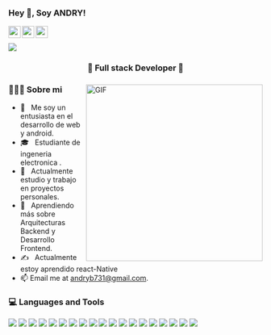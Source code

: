 

<!--
**zekaidragonil/zekaidragonil** is a ✨ _special_ ✨ repository because its `README.md` (this file) appears on your GitHub profile.

Here are some ideas to get you started:

- 🔭 I’m currently working on ...
- 🌱 I’m currently learning ...
- 👯 I’m looking to collaborate on ...
- 🤔 I’m looking for help with ...
- 💬 Ask me about ...
- 📫 How to reach me: ...
- 😄 Pronouns: ...
- ⚡ Fun fact: ...
-->



<h3 title="hehehe"> Hey 👋, Soy ANDRY!</h3>
<a href="https://www.linkedin.com/in/andry-blanquiset-b047b9199/">
    <img align="left" alt="andry LinkdeIn" width="24px" src="https://cdn.jsdelivr.net/npm/simple-icons@v3/icons/linkedin.svg" />
</a>
<a href="https://www.instagram.com/andryblanquiset/">
  <img align="left" alt="andry's Instagram" width="24px" src="https://cdn.jsdelivr.net/npm/simple-icons@v3/icons/instagram.svg" />
</a>
<a href="https://www.facebook.com/andry.blanquiset/">
  <img align="left" alt="andry blanquiset" width="24px" src="https://cdn.jsdelivr.net/npm/simple-icons@v3/icons/facebook.svg" />
</a>
<br>
<br>
<img src="https://komarev.com/ghpvc/?username=zekaiXD&color=blueviolet">
<br />
<h3 align="center">🚀 Full stack Developer 🚀</h3>
<div>
<img width="350" height="350" align="right" alt="GIF" src="https://i.pinimg.com/originals/e4/26/70/e426702edf874b181aced1e2fa5c6cde.gif" />
<div align="left"> 
  <h3> 👨🏻‍💻 Sobre mi  </h3>
    
  - 🤔 &nbsp; Me soy un entusiasta en el desarrollo de web  y android.
  - 🎓 &nbsp; Estudiante de ingeneria electronica .
  - 💼 &nbsp; Actualmente estudio y trabajo en proyectos personales.
  - 🌱 &nbsp; Aprendiendo más sobre Arquitecturas Backend y Desarrollo Frontend.
  - ✍️ &nbsp; Actualmente estoy aprendido react-Native
  - 📫 Email me at [andryb731@gmail.com](mailto:andryb731@gmail.com). 
</div> 
</div>

<div>
  <h3> 💻 Languages and Tools </h3>
  <div>
      <img src ="https://img.shields.io/badge/-HTML5-E34F26?style=flat&logo=html5&logoColor=white">
      <img src ="https://img.shields.io/badge/-CSS3-1572B6?style=flat&logo=css3&logoColor=white">
      <img src="https://img.shields.io/badge/-Bootstrap-563D7C?style=flat&logo=bootstrap&logoColor=white">
      <img src="https://img.shields.io/badge/-Tailwindcss-000000?style=flat&logo=tailwindcss&logoColor="">
      <img src="https://img.shields.io/badge/-Sass-cc6699?style=flat&logo=sass&logoColor=ffffff">
      <img src="https://img.shields.io/badge/-JavaScript-eed718?style=flat&logo=javascript&logoColor=ffffff">
      <img src="https://img.shields.io/badge/-React-000000?style=flat&logo=react&logoColor=00c8ff">
      <img src="https://img.shields.io/badge/-Next.js-000000?style=flat&logo=next.js&logoColor=00c8ff">
      <img src="https://img.shields.io/badge/-Node.js-3C873A?style=flat&logo=Node.js&logoColor=white">
      <img src="https://img.shields.io/badge/-Express.js-787878?style=flat">
      <img src="https://img.shields.io/badge/-MongoDB-4DB33D?style=flat&logo=mongodb&logoColor=FFFFFF">
      <img src="https://img.shields.io/badge/-Firebase-FFA611?style=flat&logo=firebase&logoColor=FFFFFF">
      <img src="https://img.shields.io/badge/-GraphQL-e535ab?style=flat&logo=graphql&logoColor=FFFFFF">
      <img src="https://img.shields.io/badge/-MySQL-F29111?style=flat&logo=mysql&logoColor=FFFFFF">
      <img src="https://img.shields.io/badge/-Php-9b9b9b?style=flat&logo=php&logoColor=00c8ff">
      <img src="https://img.shields.io/badge/-Laravel-ffffff?style=flat&logo=laravel&logoColor=red">
      <img src="https://img.shields.io/badge/-Postman-white?style=flat&logo=Postman&logoColor=red">
      <img src="https://img.shields.io/badge/-React%20Native-black?style=flat&logo=React&logoColor=blue">
      <img src="https://img.shields.io/badge/-Ionic-white?style=flat&logo=Ionic&logoColor=blue">
      
      
      
      
      
  </div>
</div> 
